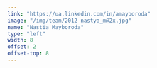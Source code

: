 ```yaml
---
link: "https://ua.linkedin.com/in/amayboroda"
image: "/img/team/2012 nastya_m@2x.jpg"
name: "Nastia Mayboroda"
type: "left"
width: 8
offset: 2
offset-top: 8
---
```

